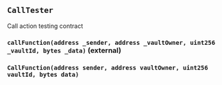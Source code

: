 ## `CallTester`

Call action testing contract

### `callFunction(address _sender, address _vaultOwner, uint256 _vaultId, bytes _data)` (external)

### `CallFunction(address sender, address vaultOwner, uint256 vaultId, bytes data)`
